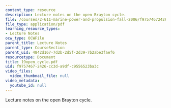 ```yaml
---
content_type: resource
description: Lecture notes on the open Brayton cycle.
file: /courses/2-611-marine-power-and-propulsion-fall-2006/f97574672426cc3da9dfc9556523ba3c_19open_cycle.pdf
file_type: application/pdf
learning_resource_types:
- Lecture Notes
ocw_type: OCWFile
parent_title: Lecture Notes
parent_type: CourseSection
parent_uid: 4842d167-7d2b-2d5f-2d39-7b2abe3faef6
resourcetype: Document
title: 19open_cycle.pdf
uid: f9757467-2426-cc3d-a9df-c9556523ba3c
video_files:
  video_thumbnail_file: null
video_metadata:
  youtube_id: null
---
```

Lecture notes on the open Brayton cycle.

